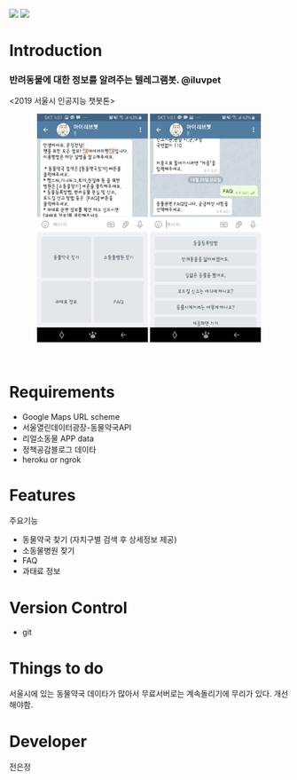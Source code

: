 <a href="https://www.python.org/downloads/release/python-370/"><img src='https://img.shields.io/badge/python-3.7-blue'></a>
<img src="https://static.wixstatic.com/media/44b6f1_6f068186e4094563a3fc05a6bd51b9f4~mv2_d_4016_1878_s_2.jpeg/v1/fill/w_925,h_433,al_c,q_90,usm_0.66_1.00_0.01/44b6f1_6f068186e4094563a3fc05a6bd51b9f4~mv2_d_4016_1878_s_2.webp" > </img>
# Introduction
### 반려동물에 대한 정보를 알려주는 텔레그램봇. @iluvpet <br />
<2019 서울시 인공지능 챗봇톤><br />
<p style="text-align: center;">
<img width="200px" src="./introimg_1.jpg">
<img width="200px" src="./introimg_2.jpg">

</p>
<br/>

# Requirements
* Google Maps URL scheme
* 서울열린데이터광장-동물약국API
* 리얼소동물 APP data
* 정책공감블로그 데이타
* heroku or ngrok

# Features
주요기능<br />
* 동물약국 찾기 (자치구별 검색 후 상세정보 제공)
* 소동물병원 찾기
* FAQ
* 과태료 정보


# Version Control
* git 

# Things to do
서울시에 있는 동물약국 데이타가 많아서 무료서버로는 계속돌리기에 무리가 있다. 개선해야함.

# Developer
전은정

